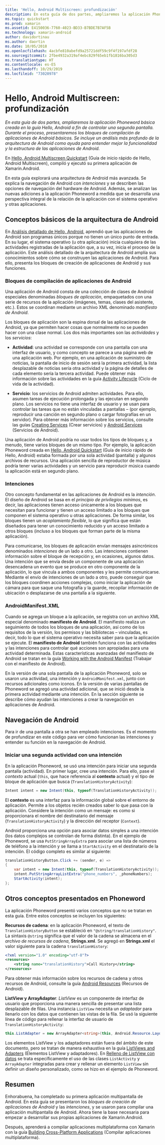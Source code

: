 ```yaml
---
title: 'Hello, Android Multiscreen: profundización'
description: En esta guía de dos partes, ampliaremos la aplicación Phoneword básica creada en la guía Hello, Android a fin de controlar una segunda pantalla. Durante el proceso, presentaremos los bloques de creación de aplicaciones de Android básicos. Se incluye un análisis más profundo de la arquitectura de Android como ayuda para entender mejor la funcionalidad y la estructura de las aplicaciones de Android.
ms.topic: quickstart
ms.prod: xamarin
ms.assetid: E4150036-7760-4023-BD33-B7BDE7B7AF5B
ms.technology: xamarin-android
author: davidortinau
ms.author: daortin
ms.date: 10/05/2018
ms.openlocfilehash: 4acbfe810abefd9a25721ddf59c9f4f197afdf28
ms.sourcegitcommit: 2fbe4932a319af4ebc829f65eb1fb1816ba305d3
ms.translationtype: HT
ms.contentlocale: es-ES
ms.lasthandoff: 10/29/2019
ms.locfileid: "73020978"
---
```

# <a name="hello-android-multiscreen-deep-dive"></a>Hello, Android Multiscreen: profundización

_En esta guía de dos partes, ampliaremos la aplicación Phoneword básica creada en la guía Hello, Android a fin de controlar una segunda pantalla. Durante el proceso, presentaremos los bloques de compilación de aplicaciones de Android básicos. Se incluye un análisis más profundo de la arquitectura de Android como ayuda para entender mejor la funcionalidad y la estructura de las aplicaciones de Android._

En [Hello, Android Multiscreen Quickstart](~/android/get-started/hello-android-multiscreen/hello-android-multiscreen-quickstart.md) (Guía de inicio rápido de Hello, Android Multiscreen), compiló y ejecutó su primera aplicación de Xamarin.Android.

En esta guía explorará una arquitectura de Android más avanzada. Se explica la navegación de Android con *intenciones* y se describen las opciones de navegación del hardware de Android. Además, se analizan las nuevas adiciones a la aplicación Phoneword a medida que se desarrolla una perspectiva integral de la relación de la aplicación con el sistema operativo y otras aplicaciones.

## <a name="android-architecture-basics"></a>Conceptos básicos de la arquitectura de Android

En [Análisis detallado de Hello, Android](~/android/get-started/hello-android/hello-android-deepdive.md), aprendió que las aplicaciones de Android son programas únicos porque no tienen un único punto de entrada. En su lugar, el sistema operativo (u otra aplicación) inicia cualquiera de las actividades registradas de la aplicación que, a su vez, inicia el proceso de la aplicación. Este análisis detallado de la arquitectura de Android amplía sus conocimientos sobre cómo se construyen las aplicaciones de Android. Para ello, presenta los bloques de creación de aplicaciones de Android y sus funciones.

### <a name="android-application-building-blocks"></a>Bloques de compilación de aplicaciones de Android

Una aplicación de Android consta de una colección de clases de Android especiales denominadas *bloques de aplicación*, empaquetados con una serie de recursos de la aplicación (imágenes, temas, clases del asistente, etc.). Estos se coordinan mediante un archivo XML denominado *manifiesto de Android*.

Los bloques de aplicación son la espina dorsal de las aplicaciones de Android, ya que permiten hacer cosas que normalmente no se pueden hacer con una clase normal. Los dos más importantes son las _actividades_ y los _servicios_:

- **Actividad**: una actividad se corresponde con una pantalla con una interfaz de usuario, y como concepto se parece a una página web de una aplicación web. Por ejemplo, en una aplicación de suministro de noticias, la pantalla de inicio de sesión será la primera actividad, la lista desplazable de noticias sería otra actividad y la página de detalles de cada elemento sería la tercera actividad. Puede obtener más información sobre las actividades en la guía [Activity Lifecycle](~/android/app-fundamentals/activity-lifecycle/index.md) (Ciclo de vida de la actividad).

- **Servicio**: los servicios de Android admiten actividades. Para ello, asumen tareas de ejecución prolongada y las ejecutan en segundo plano. Los servicios no tiene una interfaz de usuario y se usan para controlar las tareas que no están vinculadas a pantallas &ndash; (por ejemplo, reproducir una canción en segundo plano o cargar fotografías en un servidor). Para obtener más información sobre los servicios, consulte las guías [Creating Services](~/android/app-fundamentals/services/index.md) (Crear servicios) y [Android Services](~/android/app-fundamentals/services/index.md) (Servicios de Android).

Una aplicación de Android podría no usar todos los tipos de bloques y, a menudo, tiene varios bloques de un mismo tipo. Por ejemplo, la aplicación Phoneword creada en [Hello, Android Quickstart](~/android/get-started/hello-android/hello-android-quickstart.md) (Guía de inicio rápido de Hello, Android) estaba formada por una sola actividad (pantalla) y algunos archivos de recursos. Una aplicación sencilla de reproductor de música podría tener varias actividades y un servicio para reproducir música cuando la aplicación está en segundo plano.

### <a name="intents"></a>Intenciones

Otro concepto fundamental en las aplicaciones de Android es la *intención*.
El diseño de Android se basa en el *principio de privilegios mínimos*, es decir, las aplicaciones tienen acceso únicamente a los bloques que necesitan para funcionar y tienen un acceso limitado a los bloques que componen el sistema operativo u otras aplicaciones. De forma similar, los bloques tienen un *acoplamiento flexible*, lo que significa que están diseñados para tener un conocimiento reducido y un acceso limitado a otros bloques (incluso a los bloques que forman parte de la misma aplicación).

Para comunicarse, los bloques de aplicación envían mensajes asincrónicos denominados *intenciones* de un lado a otro. Las intenciones contienen información sobre el bloque de recepción y, en ocasiones, algunos datos. Una intención que se envía desde un componente de una aplicación desencadena un evento que se produce en otro componente de la aplicación, lo que vincula a ambos componentes y les permite comunicarse. Mediante el envío de intenciones de un lado a otro, puede conseguir que los bloques coordinen acciones complejas, como iniciar la aplicación de cámara para que saque una fotografía y la guarde, recopilar información de ubicación o desplazarse de una pantalla a la siguiente.

### <a name="androidmanifestxml"></a>AndroidManifest.XML

Cuando se agrega un bloque a la aplicación, se registra con un archivo XML especial denominado **manifiesto de Android**. El manifiesto realiza un seguimiento de todos los bloques de una aplicación, así como de los requisitos de la versión, los permisos y las bibliotecas &ndash; vinculadas, es decir, todo lo que el sistema operativo necesita saber para que la aplicación se ejecute. El **manifiesto de Android** también funciona con las actividades y las intenciones para controlar qué acciones son apropiadas para una actividad determinada. Estas características avanzadas del manifiesto de Android se tratan en la guía [Working with the Android Manifest](~/android/platform/android-manifest.md) (Trabajar con el manifiesto de Android).

En la versión de una sola pantalla de la aplicación Phoneword, solo se usaron una actividad, una intención y `AndroidManifest.xml`, junto con recursos adicionales como iconos. En la versión de varias pantallas de Phoneword se agregó una actividad adicional, que se inició desde la primera actividad mediante una intención. En la sección siguiente se describe cómo ayudan las intenciones a crear la navegación en aplicaciones de Android.

## <a name="android-navigation"></a>Navegación de Android

Para ir de una pantalla a otra se han empleado intenciones. Es el momento de profundizar en este código para ver cómo funcionan las intenciones y entender su función en la navegación de Android.

### <a name="launching-a-second-activity-with-an-intent"></a>Iniciar una segunda actividad con una intención

En la aplicación Phoneword, se usó una intención para iniciar una segunda pantalla (actividad). En primer lugar, cree una intención. Para ello, pase el *contexto* actual (`this`, que hace referencia al **contexto** actual) y el tipo de bloque de aplicación que busca (`TranslationHistoryActivity`):

```csharp
Intent intent = new Intent(this, typeof(TranslationHistoryActivity));
```

El **contexto** es una interfaz para la información global sobre el entorno de aplicación. Permite a los objetos recién creados saber lo que pasa con la aplicación. Considere la intención como un mensaje: es como si proporcionara el nombre del destinatario del mensaje (`TranslationHistoryActivity`) y la dirección del receptor (`Context`).

Android proporciona una opción para asociar datos simples a una intención (los datos complejos se controlan de forma distinta). En el ejemplo de Phoneword, se usa `PutStringArrayExtra` para asociar una lista de números de teléfono a la intención y se llama a `StartActivity` en el destinatario de la intención. El código completo es similar al siguiente:

```csharp
translationHistoryButton.Click += (sender, e) =>
{
    var intent = new Intent(this, typeof(TranslationHistoryActivity));
    intent.PutStringArrayListExtra("phone_numbers", _phoneNumbers);
    StartActivity(intent);
};
```

## <a name="additional-concepts-introduced-in-phoneword"></a>Otros conceptos presentados en Phoneword

La aplicación Phoneword presentó varios conceptos que no se tratan en esta guía. Entre estos conceptos se incluyen los siguientes:

**Recursos de cadena**: en la aplicación Phoneword, el texto de `TranslationHistoryButton` se estableció en `"@string/translationHistory"`. La sintaxis `@string` significa que el valor de la cadena se almacena en el _archivo de recursos de cadena_, **Strings.xml**. Se agregó en **Strings.xml** el valor siguiente para la cadena `translationHistory`:

```xml
<?xml version="1.0" encoding="utf-8"?>
<resources>
    <string name="translationHistory">Call History</string>
</resources>
```

Para obtener más información sobre los recursos de cadena y otros recursos de Android, consulte la guía [Android Resources](~/android/app-fundamentals/resources-in-android/index.md) (Recursos de Android).

**ListView y ArrayAdapter**: _ListView_ es un componente de interfaz de usuario que proporciona una manera sencilla de presentar una lista desplazable de filas. Una instancia `ListView` necesita un _adaptador_ para llenarlo con los datos que contienen las vistas de la fila. Se usó la siguiente línea de código para rellenar la interfaz de usuario de `TranslationHistoryActivity`:

```csharp
this.ListAdapter = new ArrayAdapter<string>(this, Android.Resource.Layout.SimpleListItem1, phoneNumbers);
```

Los elementos ListView y los adaptadores están fuera del ámbito de este documento, pero se tratan de manera exhaustiva en la guía [ListViews and Adapters](~/android/user-interface/layouts/list-view/index.md) (Elementos ListView y adaptadores).
En [Relleno de ListView con datos](~/android/user-interface/layouts/list-view/populating.md) se trata específicamente el uso de las clases `ListActivity` y `ArrayAdapter` integradas para crear y rellenar un elemento `ListView` sin definir un diseño personalizado, como se hizo en el ejemplo de Phoneword.

## <a name="summary"></a>Resumen

Enhorabuena, ha completado su primera aplicación multipantalla de Android. En esta guía se presentaron los *bloques de creación de aplicaciones de Android* y las *intenciones*, y se usaron para compilar una aplicación multipantalla de Android. Ahora tiene la base necesaria para empezar a desarrollar sus propias aplicaciones de Xamarin.Android.

Después, aprenderá a compilar aplicaciones multiplataforma con Xamarin con la guía [Building Cross-Platform Applications](~/cross-platform/app-fundamentals/building-cross-platform-applications/index.md) (Compilar aplicaciones multiplataforma).
